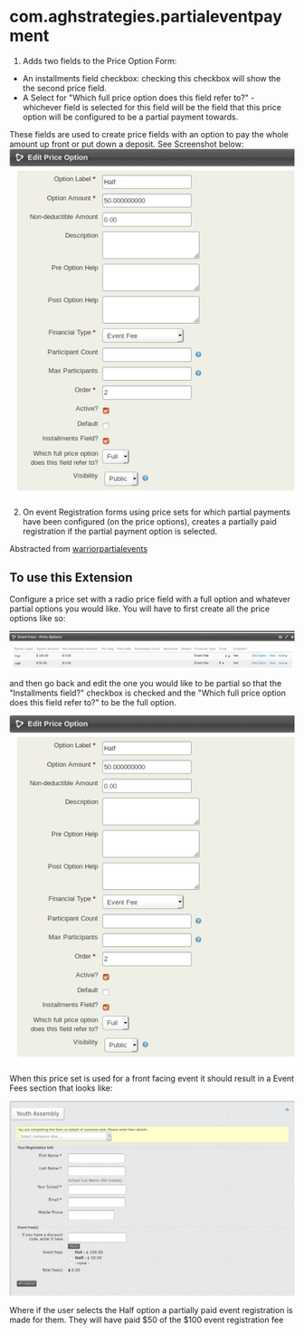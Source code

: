 # com.aghstrategies.partialeventpayment

1. Adds two fields to the Price Option Form:
 - An installments field checkbox: checking this checkbox will show the the second price field.
 - A Select for "Which full price option does this field refer to?" - whichever field is selected for this field will be the field that this price option will be configured to be a partial payment towards.

 These fields are used to create price fields with an option to pay the whole amount up front or put down a deposit. See Screenshot below:  
![Screenshot of Price Option custom fields](./images/Half.png)  

2. On event Registration forms using price sets for which partial payments have been configured (on the price options), creates a partially paid registration if the partial payment option is selected.

Abstracted from [warriorpartialevents](https://git.aghstrategies.com/clients/weekend-warriors/warriorpartialevents)

## To use this Extension
Configure a price set with a radio price field with a full option and whatever partial options you would like. You will have to first create all the price options like so:

![Screenshot of Price Options](./images/priceOptions.png)  

and then go back and edit the one you would like to be partial so that the "Installments field?" checkbox is checked and the "Which full price option does this field refer to?" to be the full option.

![Screenshot of Price Option custom fields](./images/Half.png)  

When this price set is used for a front facing event it should result in a Event Fees section that looks like:

![Screenshot of Example Event](./images/exampleEvent.png)  

Where if the user selects the Half option a partially paid event registration is made for them.  They will have paid $50 of the $100 event registration fee
